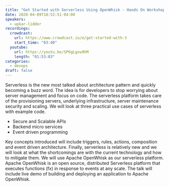 ```yaml
---
title: "Get Started with Serverless Using OpenWhisk - Hands On Workshop"
date: 2020-04-09T18:52:51-04:00
speakers:
  - upkar-lidder
recordings:
  crowdcast:
    url: https://www.crowdcast.io/e/get-started-with-3
    start_time: "03:40"
  youtube:
    url: https://youtu.be/SP6gLgsw9hM
    length: "01:53:03"
categories:
  - devops
draft: false
---
```


Serverless is the new most talked about architecture pattern and quickly becoming a buzz word. The idea is for developers to stop worrying about server management and focus on code. The serverless platform takes care of the provisioning servers, underlying infrastructure, server maintenance security and scaling. We will look at three practical use cases of serverless with example code.

* Secure and Scalable APIs
* Backend micro services
* Event driven programming

Key concepts introduced will include triggers, rules, actions, composition and event driven architecture. Finally, serverless is relatively new and we will look at what the shortcomings are with the current technology and how to mitigate them. We will use Apache OpenWhisk as our serverless platform. Apache OpenWhisk is an open source, distributed Serverless platform that executes functions (fx) in response to events at any scale. The talk will include live demo of building and deploying an application to Apache OpenWhisk.
